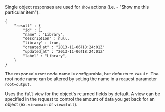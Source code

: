 Single object responses are used for `show` actions (i.e. - "Show me this particular item").

    {
        "result" : {
            "id" : 1,
            "name" : "Library",
            "description" : null,
            "library" : true,
            "created_at" : "2013-11-06T18:24:01Z"
            "updated_at" : "2013-11-06T18:24:01Z"
            "label" : "Library",
        }
    }

The response's root node name is configurable, but defaults to `result`. The root node name can be altered by setting the name in a request parameter `root=output`.

Uses the `full` view for the object's returned fields by default. A view can be specified in the request to control the amount of data you get back for an object (ex. `view=main` or `view=full`).

